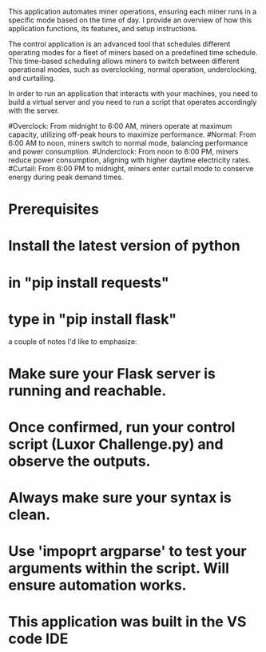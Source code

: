
This application automates miner operations, ensuring each miner runs in a specific mode based on the time of day. 
I provide an overview of how this application functions, its features, and setup instructions.

The control application is an advanced tool that schedules different operating modes for a fleet of miners based on a predefined time schedule. 
This time-based scheduling allows miners to switch between different operational modes, such as overclocking, normal operation, underclocking, and curtailing.

In order to run an application that interacts with your machines, you need to build a virtual server and you need to run a script that operates accordingly with the server. 

#Overclock: From midnight to 6:00 AM, miners operate at maximum capacity, utilizing off-peak hours to maximize performance.
#Normal: From 6:00 AM to noon, miners switch to normal mode, balancing performance and power consumption.
#Underclock: From noon to 6:00 PM, miners reduce power consumption, aligning with higher daytime electricity rates.
#Curtail: From 6:00 PM to midnight, miners enter curtail mode to conserve energy during peak demand times.

# Prerequisites
# Install the latest version of python
# in "pip install requests" 
# type in "pip install flask"

a couple of notes I'd like to emphasize: 

# Make sure your Flask server is running and reachable. 
# Once confirmed, run your control script (Luxor Challenge.py) and observe the outputs.
# Always make sure your syntax is clean.
# Use 'impoprt argparse' to test your arguments within the script. Will ensure automation works.
# This application was built in the VS code IDE
